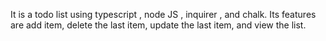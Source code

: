 It is a todo list using typescript , node JS , inquirer , and chalk.
Its features are add item, delete the last item, update the last item, and view the list.
